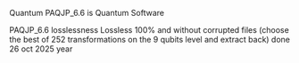 Quantum PAQJP_6.6 is Quantum Software

PAQJP_6.6 losslessness 
Lossless 100% and without corrupted files (choose the best of 252 transformations on the 9 qubits level and extract back) done 26 oct 2025 year

